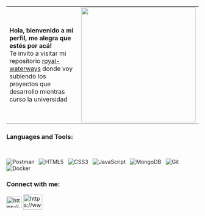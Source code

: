 <table>
  <tr>
    <td>
      <p align="left">
        <strong>Hola, bienvenido a mi perfil, me alegra que estés por acá! </strong><br>
        Te invito a visitar mi repositorio <a href="https://github.com/faustosuhz/royal-waterways" target="_blank">royal-waterways</a> donde voy subiendo los proyectos que desarrollo mientras curso la universidad
      </p>
    </td>
    <td>
      <img src="https://media3.giphy.com/media/v1.Y2lkPTc5MGI3NjExNmUyemk0Y2Q2czI1cmdrampiMWd6N29oOHdlcGc5YzhtcWFibWc5eCZlcD12MV9pbnRlcm5hbF9naWZfYnlfaWQmY3Q9Zw/gY8Bs8qvD1EukQBj5V/giphy.gif" width="300px" />
    </td>
  </tr>
</table>

<h3 align="left">Languages and Tools:</h3>

<br>

![Postman](https://img.shields.io/badge/Postman-FF6C37?style=for-the-badge&logo=postman&logoColor=white)
&nbsp;
![HTML5](https://img.shields.io/badge/html5-%23E34F26.svg?style=for-the-badge&logo=html5&logoColor=white)
&nbsp;
![CSS3](https://img.shields.io/badge/css3-%231572B6.svg?style=for-the-badge&logo=css3&logoColor=white)
&nbsp;
![JavaScript](https://img.shields.io/badge/javascript-%23323330.svg?style=for-the-badge&logo=javascript&logoColor=%23F7DF1E)
&nbsp;
![MongoDB](https://img.shields.io/badge/MongoDB-%234ea94b.svg?style=for-the-badge&logo=mongodb&logoColor=white)
&nbsp;
![Git](https://img.shields.io/badge/git-%23F05033.svg?style=for-the-badge&logo=git&logoColor=white)
&nbsp;
![Docker](https://img.shields.io/badge/docker-%230db7ed.svg?style=for-the-badge&logo=docker&logoColor=white)
&nbsp;

<h3 align="left">Connect with me:</h3>
<p align="left">
<a href="https://www.linkedin.com/in/faustosuhz/" target="blank"><img align="center" src="https://raw.githubusercontent.com/rahuldkjain/github-profile-readme-generator/master/src/images/icons/Social/linked-in-alt.svg" alt="https://www.linkedin.com/in/faustosuhz/" height="30" width="40" /></a>
<a href="https://www.hackerrank.com/profile/faustosupk" target="blank"><img align="center" src="https://raw.githubusercontent.com/rahuldkjain/github-profile-readme-generator/master/src/images/icons/Social/hackerrank.svg" alt="https://www.hackerrank.com/profile/faustosupk" height="40" width="50" /></a>
</p><br>
